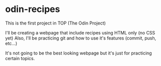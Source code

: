 # odin-recipes

This is the first project in TOP (The Odin Project)

I'll be creating a webpage that include recipes using HTML only (no CSS yet)
Also, I'll be practicing git and how to use it's features (commit, push, etc...)

It's not going to be the best looking webpage but it's just for practicing certain topics.